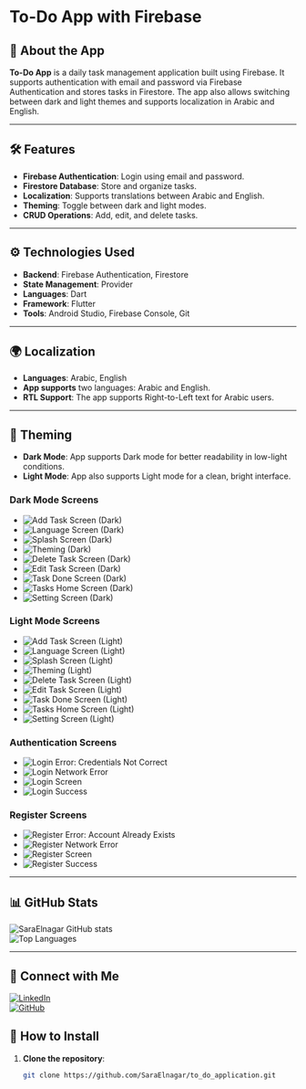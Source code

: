 # To-Do App with Firebase

## 🚀 About the App

**To-Do App** is a daily task management application built using Firebase. It supports
authentication with email and password via Firebase Authentication and stores tasks in Firestore.
The app also allows switching between dark and light themes and supports localization in Arabic and
English.

---

## 🛠️ Features

- **Firebase Authentication**: Login using email and password.
- **Firestore Database**: Store and organize tasks.
- **Localization**: Supports translations between Arabic and English.
- **Theming**: Toggle between dark and light modes.
- **CRUD Operations**: Add, edit, and delete tasks.

---

## ⚙️ Technologies Used

- **Backend**: Firebase Authentication, Firestore
- **State Management**: Provider
- **Languages**: Dart
- **Framework**: Flutter
- **Tools**: Android Studio, Firebase Console, Git

---

## 🌍 Localization

- **Languages**: Arabic, English
- **App supports** two languages: Arabic and English.
- **RTL Support**: The app supports Right-to-Left text for Arabic users.

---

## 🎨 Theming

- **Dark Mode**: App supports Dark mode for better readability in low-light conditions.
- **Light Mode**: App also supports Light mode for a clean, bright interface.

### Dark Mode Screens

- ![Add Task Screen (Dark)](https://github.com/user-attachments/assets/8c7b3de7-375a-48dc-97d2-d34970cbb570)
- ![Language Screen (Dark)](https://github.com/user-attachments/assets/fb7061bb-fc6e-48f1-9377-c0b2435ab837)
- ![Splash Screen (Dark)](https://github.com/user-attachments/assets/502c9b34-fa04-439d-99ad-311a6f8bfed3)
- ![Theming (Dark)](https://github.com/user-attachments/assets/0bde8478-c491-4449-b95e-3ffb32df66b0)
- ![Delete Task Screen (Dark)](https://github.com/user-attachments/assets/232c1225-1db2-47da-bd47-346a2364da8d)
- ![Edit Task Screen (Dark)](https://github.com/user-attachments/assets/991a3794-af90-4e69-9028-61b1d7704eae)
- ![Task Done Screen (Dark)](https://github.com/user-attachments/assets/a1db7e80-c8d1-47ac-8631-4d1363b99102)
- ![Tasks Home Screen (Dark)](https://github.com/user-attachments/assets/5470b7ea-c33c-4646-ab62-a889a40a53ef)
- ![Setting Screen (Dark)](https://github.com/user-attachments/assets/a04cf4ea-efb7-4b18-85df-37917c600329)

### Light Mode Screens

- ![Add Task Screen (Light)](https://github.com/user-attachments/assets/0d122255-3e8a-448a-8695-9d80c8be2fa1)
- ![Language Screen (Light)](https://github.com/user-attachments/assets/89af398a-9772-4c76-adeb-c5b00be00940)
- ![Splash Screen (Light)](https://github.com/user-attachments/assets/517cffae-0f53-46ec-b1ad-5197e8e21427)
- ![Theming (Light)](https://github.com/user-attachments/assets/56c59793-039d-4042-97b1-9e04a914a028)
- ![Delete Task Screen (Light)](https://github.com/user-attachments/assets/ea5c269f-86c9-4a41-a196-b1d4ac1cdf26)
- ![Edit Task Screen (Light)](https://github.com/user-attachments/assets/adad5bae-fab7-4f34-810b-257b811c2064)
- ![Task Done Screen (Light)](https://github.com/user-attachments/assets/728cf510-e527-4913-b194-a5961bde52b0)
- ![Tasks Home Screen (Light)](https://github.com/user-attachments/assets/e866b602-6486-4c2a-a0be-02fd765101d2)
- ![Setting Screen (Light)](https://github.com/user-attachments/assets/9b77445a-66a9-48e8-896f-dc78deaeee87)

### Authentication Screens

- ![Login Error: Credentials Not Correct](https://github.com/user-attachments/assets/18a14f8f-3c70-4b56-8011-aa5a296f5488)
- ![Login Network Error](https://github.com/user-attachments/assets/a3b5810d-a448-414c-87f9-683a7367d3f1)
- ![Login Screen](https://github.com/user-attachments/assets/43c7f2b4-34a5-49c6-af4f-9ea1daa12746)
- ![Login Success](https://github.com/user-attachments/assets/b6abc095-e1a0-4a43-ad8f-c2d16c86e3d2)

### Register Screens

- ![Register Error: Account Already Exists](https://github.com/user-attachments/assets/25c7fde7-20b4-445a-974d-1f554cbc048e)
- ![Register Network Error](https://github.com/user-attachments/assets/d6161fe3-b730-4e5e-8b1c-9232131b97d3)
- ![Register Screen](https://github.com/user-attachments/assets/8852e8f9-97c1-4604-a24b-30cef14ac9d4)
- ![Register Success](https://github.com/user-attachments/assets/a04b32e7-585a-418b-bfc9-22c4d6951d40)

---

## 📊 GitHub Stats

![SaraElnagar GitHub stats](https://github-readme-stats.vercel.app/api?username=SaraElnagar&show_icons=true&theme=radical)  
![Top Languages](https://github-readme-stats.vercel.app/api/top-langs/?username=SaraElnagar&layout=compact&theme=radical)

---

## 🤝 Connect with Me

[![LinkedIn](https://img.shields.io/badge/LinkedIn-blue?style=flat-square&logo=linkedin&logoColor=white)](https://www.linkedin.com/in/sara-samir-990738341)  
[![GitHub](https://img.shields.io/badge/GitHub-black?style=flat-square&logo=github&logoColor=white)](https://github.com/SaraElnagar)

## 📂 How to Install

1. **Clone the repository**:
   ```bash
   git clone https://github.com/SaraElnagar/to_do_application.git
